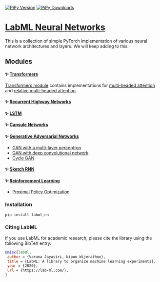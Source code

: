 [![PiPy Version](https://badge.fury.io/py/labml-nn.svg)](https://badge.fury.io/py/labml-nn)
[![PiPy Downloads](https://pepy.tech/badge/labml-nn)](https://pepy.tech/project/labml-nn)

# [LabML Neural Networks](http://lab-ml.com/labml_nn/index.html)

This is a collection of simple PyTorch implementation of various
neural network architectures and layers.
We will keep adding to this.

## Modules

#### ✨ [Transformers](http://lab-ml.com/labml_nn/transformers)

[Transformers module](http://lab-ml.com/labml_nn/transformers)
contains implementations for
[multi-headed attention](http://lab-ml.com/labml_nn/transformers/mha.html)
and
[relative multi-headed attention](http://lab-ml.com/labml_nn/transformers/relative_mha.html>).

#### ✨ [Recurrent Highway Networks](http://lab-ml.com/labml_nn/recurrent_highway_networks)

#### ✨ [LSTM](http://lab-ml.com/labml_nn/lstm)

#### ✨ [Capsule Networks](http://lab-ml.com/labml_nn/capsule_networks/)

#### ✨ [Generative Adversarial Networks](http://lab-ml.com/labml_nn/gan/)
* [GAN with a multi-layer perceptron](http://lab-ml.com/labml_nn/gan/simple_mnist_experiment.html)
* [GAN with deep convolutional network](http://lab-ml.com/labml_nn/gan/dcgan.html)
* [Cycle GAN](http://lab-ml.com/labml_nn/gan/cycle_gan.html)

#### ✨ [Sketch RNN](http://lab-ml.com/labml_nn/sketch_rnn/)

#### ✨ [Reinforcement Learning](http://lab-ml.com/labml_nn/rl/)
* [Proximal Policy Optimization](http://lab-ml.com/labml_nn/rl/ppo/)

### Installation

```bash
pip install labml_nn
```

### Citing LabML

If you use LabML for academic research, please cite the library using the following BibTeX entry.

```bibtex
@misc{labml,
 author = {Varuna Jayasiri, Nipun Wijerathne},
 title = {LabML: A library to organize machine learning experiments},
 year = {2020},
 url = {https://lab-ml.com/},
}
```